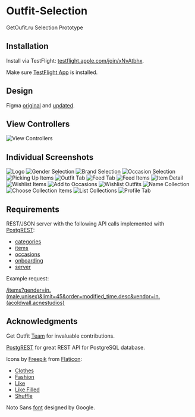 # Outfit-Selection
GetOufit.ru Selection Prototype

## Installation

Install via TestFlight: [testflight.apple.com/join/xNvAtbhx](https://testflight.apple.com/join/xNvAtbhx).

Make sure [TestFlight App](https://apps.apple.com/app/testflight/id899247664) is installed.

## Design

Figma [original](https://www.figma.com/file/RPuD2yffxN2n1K28h71dhj/GetOutfit?node-id=5%3A0) and [updated](https://www.figma.com/file/YCL7qd5B147CPSPEqaVIMj/GetOutfit-%28Copy%29?node-id=1231%3A3502).

## View Controllers

![View Controllers](https://github.com/dbystruev/Outfit-Selection/blob/master/Outfit%20Selection/Resources/Screenshots/get_outfit_app.png)

## Individual Screenshots

![Logo](https://github.com/dbystruev/Outfit-Selection/blob/master/Outfit%20Selection/Resources/Screenshots/Screenshot01.png?raw=true)
![Gender Selection](https://github.com/dbystruev/Outfit-Selection/blob/master/Outfit%20Selection/Resources/Screenshots/Screenshot02.png?raw=true)
![Brand Selection](https://github.com/dbystruev/Outfit-Selection/blob/master/Outfit%20Selection/Resources/Screenshots/Screenshot03.png?raw=true)
![Occasion Selection](https://github.com/dbystruev/Outfit-Selection/blob/master/Outfit%20Selection/Resources/Screenshots/Screenshot04.png?raw=true)
![Picking Up Items](https://github.com/dbystruev/Outfit-Selection/blob/master/Outfit%20Selection/Resources/Screenshots/Screenshot05.png?raw=true)
![Outfit Tab](https://github.com/dbystruev/Outfit-Selection/blob/master/Outfit%20Selection/Resources/Screenshots/Screenshot06.png?raw=true)
![Feed Tab](https://github.com/dbystruev/Outfit-Selection/blob/master/Outfit%20Selection/Resources/Screenshots/Screenshot07.png?raw=true)
![Feed Items](https://github.com/dbystruev/Outfit-Selection/blob/master/Outfit%20Selection/Resources/Screenshots/Screenshot08.png?raw=true)
![Item Detail](https://github.com/dbystruev/Outfit-Selection/blob/master/Outfit%20Selection/Resources/Screenshots/Screenshot09.png?raw=true)
![Wishlist Items](https://github.com/dbystruev/Outfit-Selection/blob/master/Outfit%20Selection/Resources/Screenshots/Screenshot10.png?raw=true)
![Add to Occasions](https://github.com/dbystruev/Outfit-Selection/blob/master/Outfit%20Selection/Resources/Screenshots/Screenshot11.png?raw=true)
![Wishlist Outfits](https://github.com/dbystruev/Outfit-Selection/blob/master/Outfit%20Selection/Resources/Screenshots/Screenshot12.png?raw=true)
![Name Collection](https://github.com/dbystruev/Outfit-Selection/blob/master/Outfit%20Selection/Resources/Screenshots/Screenshot13.png?raw=true)
![Choose Collection Items](https://github.com/dbystruev/Outfit-Selection/blob/master/Outfit%20Selection/Resources/Screenshots/Screenshot14.png?raw=true)
![List Collections](https://github.com/dbystruev/Outfit-Selection/blob/master/Outfit%20Selection/Resources/Screenshots/Screenshot15.png?raw=true)
![Profile Tab](https://github.com/dbystruev/Outfit-Selection/blob/master/Outfit%20Selection/Resources/Screenshots/Screenshot16.png?raw=true)

## Requirements

REST/JSON server with the following API calls implemented with [PostgREST](https://postgrest.org):
* [categories](http://spb.getoutfit.co:3000/categories)
* [items](http://spb.getoutfit.co:3000/items?limit=10)
* [occasions](http://spb.getoutfit.co:3000/occasions)
* [onboarding](http://spb.getoutfit.co:3000/onboarding)
* [server](http://spb.getoutfit.co:3000/server)

Example request:

[/items?gender=in.(male,unisex)&limit=45&order=modified_time.desc&vendor=in.(acoldwall,acnestudios)](http://spb.getoutfit.co:3000/items?gender=in.%28male,unisex%29&limit=45&order=modified_time.desc&vendor=in.%28acoldwall,acnestudios%29)

## Acknowledgments

Get Outfit [Team](https://www.getoutfit.ru/aboutus) for invaluable contributions.

[PostgREST](https://postgrest.org) for great REST API for PostgreSQL database.

Icons by [Freepik](https://www.freepik.com) from [Flaticon](https://www.flaticon.com):
* [Clothes](https://www.flaticon.com/free-icon/clothes_130302)
* [Fashion](https://www.flaticon.com/free-icon/fashion_1198358)
* [Like](https://www.flaticon.com/premium-icon/like_2031035)
* [Like Filled](https://www.flaticon.com/premium-icon/like_2030957)
* [Shuffle](https://www.flaticon.com/free-icon/shuffle_359936)

Noto Sans [font](https://fonts.google.com/specimen/Noto+Sans) designed by Google.
